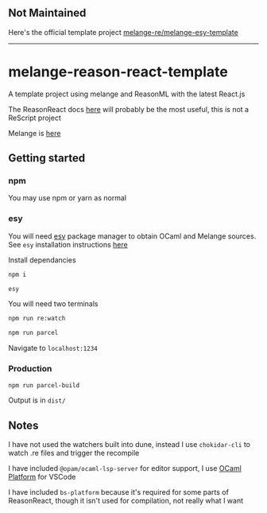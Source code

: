 ## Not Maintained 

Here's the official template project [melange-re/melange-esy-template](https://github.com/melange-re/melange-esy-template) 


---

# melange-reason-react-template

A template project using melange and ReasonML with the latest React.js

The ReasonReact docs [here](https://reasonml.github.io/reason-react/docs/en/intro-example) will probably be the most useful, this is not a ReScript project

Melange is [here](https://jchavarri.github.io/melange-docs/)

## Getting started

### npm

You may use npm or yarn as normal

### esy

You will need [esy](https://esy.sh) package manager to obtain OCaml and Melange sources. See `esy` installation instructions [here](https://esy.sh/docs/en/getting-started.html#install-esy)

Install dependancies

```bash
npm i
```

```bash
esy
```

You will need two terminals

```bash
npm run re:watch
```

```bash
npm run parcel
```

Navigate to `localhost:1234`

### Production

```bash
npm run parcel-build
```

Output is in `dist/`

## Notes

I have not used the watchers built into dune, instead I use `chokidar-cli` to watch .re files and trigger the recompile

I have included `@opam/ocaml-lsp-server` for editor support, I use [OCaml Platform](https://marketplace.visualstudio.com/items?itemName=ocamllabs.ocaml-platform) for VSCode

I have included `bs-platform` because it's required for some parts of ReasonReact, though it isn't used for compilation, not really what I want
